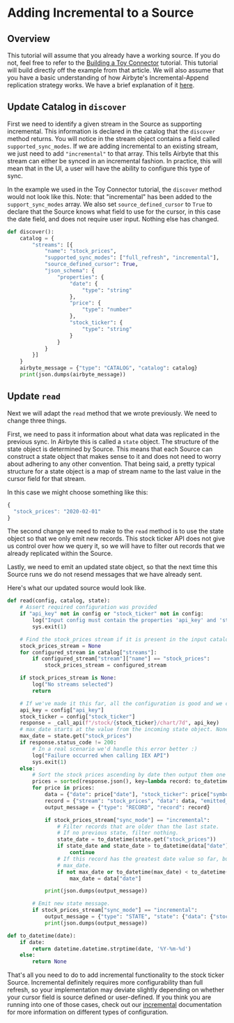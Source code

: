 # Adding Incremental to a Source

## Overview

This tutorial will assume that you already have a working source. If you do not, feel free to refer to the [Building a Toy Connector](toy-connector.md) tutorial. This tutorial will build directly off the example from that article. We will also assume that you have a basic understanding of how Airbyte's Incremental-Append replication strategy works. We have a brief explanation of it [here](../architecture/connections/incremental-append.md).

## Update Catalog in `discover`

First we need to identify a given stream in the Source as supporting incremental. This information is declared in the catalog that the `discover` method returns. You will notice in the stream object contains a field called `supported_sync_modes`. If we are adding incremental to an existing stream, we just need to add `"incremental"` to that array. This tells Airbyte that this stream can either be synced in an incremental fashion. In practice, this will mean that in the UI, a user will have the ability to configure this type of sync.

In the example we used in the Toy Connector tutorial, the `discover` method would not look like this. Note: that "incremental" has been added to the `support_sync_modes` array. We also set `source_defined_cursor` to `True` to declare that the Source knows what field to use for the cursor, in this case the date field, and does not require user input. Nothing else has changed.

```python
def discover():
    catalog = {
        "streams": [{
            "name": "stock_prices",
            "supported_sync_modes": ["full_refresh", "incremental"],
            "source_defined_cursor": True,
            "json_schema": {
                "properties": {
                    "date": {
                        "type": "string"
                    },
                    "price": {
                        "type": "number"
                    },
                    "stock_ticker": {
                        "type": "string"
                    }
                }
            }
        }]
    }
    airbyte_message = {"type": "CATALOG", "catalog": catalog}
    print(json.dumps(airbyte_message))
```

## Update `read`

Next we will adapt the `read` method that we wrote previously. We need to change three things.

First, we need to pass it information about what data was replicated in the previous sync. In Airbyte this is called a `state` object. The structure of the state object is determined by Source. This means that each Source can construct a state object that makes sense to it and does not need to worry about adhering to any other convention. That being said, a pretty typical structure for a state object is a map of stream name to the last value in the cursor field for that stream.

In this case we might choose something like this:

```javascript
{
  "stock_prices": "2020-02-01"
}
```

The second change we need to make to the `read` method is to use the state object so that we only emit new records. This stock ticker API does not give us control over how we query it, so we will have to filter out records that we already replicated within the Source.

Lastly, we need to emit an updated state object, so that the next time this Source runs we do not resend messages that we have already sent.

Here's what our updated source would look like.

```python
def read(config, catalog, state):
    # Assert required configuration was provided
    if "api_key" not in config or "stock_ticker" not in config:
        log("Input config must contain the properties 'api_key' and 'stock_ticker'")
        sys.exit(1)

    # Find the stock_prices stream if it is present in the input catalog
    stock_prices_stream = None
    for configured_stream in catalog["streams"]:
        if configured_stream["stream"]["name"] == "stock_prices":
            stock_prices_stream = configured_stream

    if stock_prices_stream is None:
        log("No streams selected")
        return

    # If we've made it this far, all the configuration is good and we can pull the last 7 days of market data
    api_key = config["api_key"]
    stock_ticker = config["stock_ticker"]
    response = _call_api(f"/stock/{stock_ticker}/chart/7d", api_key)
    # max_date starts at the value from the incoming state object. None if there was no previous state.
    max_date = state.get("stock_prices")
    if response.status_code != 200:
        # In a real scenario we'd handle this error better :)
        log("Failure occurred when calling IEX API")
        sys.exit(1)
    else:
        # Sort the stock prices ascending by date then output them one by one as AirbyteMessages
        prices = sorted(response.json(), key=lambda record: to_datetime(record["date"]))
        for price in prices:
            data = {"date": price["date"], "stock_ticker": price["symbol"], "price": price["close"]}
            record = {"stream": "stock_prices", "data": data, "emitted_at": int(datetime.datetime.now().timestamp()) * 1000}
            output_message = {"type": "RECORD", "record": record}

            if stock_prices_stream["sync_mode"] == "incremental":
                # Filter records that are older than the last state.
                # If no previous state, filter nothing.
                state_date = to_datetime(state.get("stock_prices"))
                if state_date and state_date > to_datetime(data["date"]):
                    continue
                # If this record has the greatest date value so far, bump
                # max_date.
                if not max_date or to_datetime(max_date) < to_datetime(data["date"]):
                    max_date = data["date"]

            print(json.dumps(output_message))

        # Emit new state message.
        if stock_prices_stream["sync_mode"] == "incremental":
            output_message = {"type": "STATE", "state": {"data": {"stock_prices": max_date}}}
            print(json.dumps(output_message))

def to_datetime(date):
    if date:
        return datetime.datetime.strptime(date, '%Y-%m-%d')
    else:
        return None
```

That's all you need to do to add incremental functionality to the stock ticker Source. Incremental definitely requires more configurability than full refresh, so your implementation may deviate slightly depending on whether your cursor field is source defined or user-defined. If you think you are running into one of those cases, check out our [incremental](../architecture/connections/incremental-append.md) documentation for more information on different types of configuration.

